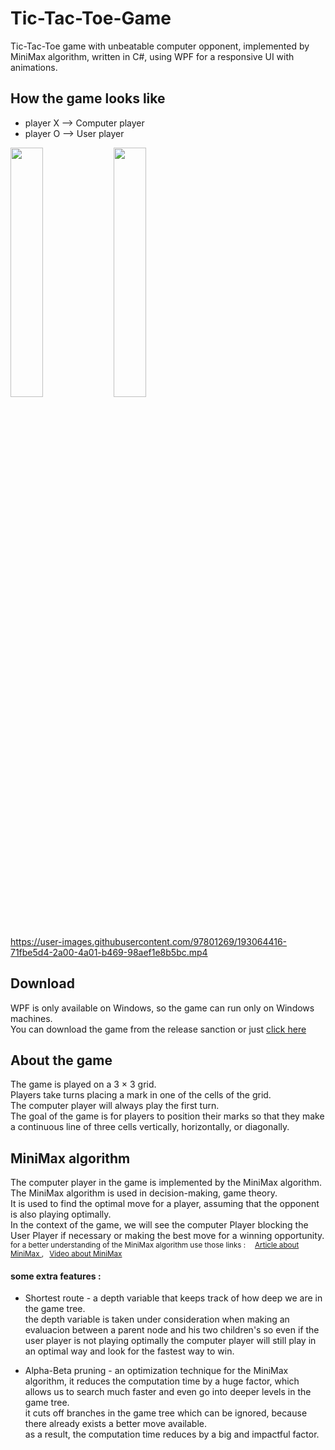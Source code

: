 # Tic-Tac-Toe-Game
Tic-Tac-Toe game with unbeatable computer opponent, implemented by MiniMax algorithm, written in C#, using WPF for a responsive UI with animations.


## How the game looks like 
- player X -->  Computer player  
- player O -->  User player 
 
  
<p float="left">
  <img src="Screenshots/Simon - 1.png" width = "32%" />
  <img src="Screenshots/Simon - 2.png" width = "32%" />
</p>

https://user-images.githubusercontent.com/97801269/193064416-71fbe5d4-2a00-4a01-b469-98aef1e8b5bc.mp4

## Download
WPF is only available on Windows, so the game can run only on Windows machines.  
  You can download the game from the release sanction or just [click here](https://github.com/Galamrani/Tic-Tac-Toe-Game/releases)
  
  
## About the game
The game is played on a 3 × 3 grid.  
  Players take turns placing a mark in one of the cells of the grid.  
    The computer player will always play the first turn.  
      The goal of the game is for players to position their marks so that they make a continuous line of three cells vertically, horizontally, or diagonally.  

## MiniMax algorithm
The computer player in the game is implemented by the MiniMax algorithm.  
  The MiniMax algorithm is used in decision-making, game theory.  
  It is used to find the optimal move for a player, assuming that the opponent is also playing optimally.  
    In the context of the game, we will see the computer Player blocking the User Player if necessary or making the best move for a winning opportunity.  
      <sub>
  for a better understanding of the MiniMax algorithm use those links : &emsp;[Article about MiniMax ](https://www.neverstopbuilding.com/blog/minimax), &ensp;[Video about MiniMax ](https://www.youtube.com/watch?v=l-hh51ncgDI&t=553s)

 </sub> 


#### some extra features :  
  
*  Shortest route - a depth variable that keeps track of how deep we are in the game tree.  
     the depth variable is taken under consideration when making an evaluacion between a parent node and his two children's 
       so even if the user player is not playing optimally the computer player will still play in an optimal way and look for the fastest way to win.  
         

*  Alpha-Beta pruning - an optimization technique for the MiniMax algorithm, it reduces the computation time by a huge factor, which allows us to search much faster and even go into deeper levels in the game tree.  
       it cuts off branches in the game tree which can be ignored, because there already exists a better move available.  
          as a result, the computation time reduces by a big and impactful factor.
